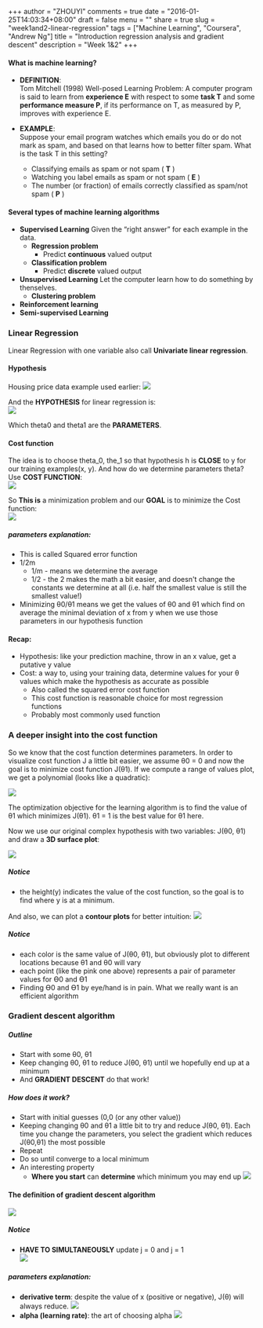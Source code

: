 +++
author = "ZHOUYI"
comments = true
date = "2016-01-25T14:03:34+08:00"
draft = false
menu = ""
share = true
slug = "week1and2-linear-regression"
tags = ["Machine Learning", "Coursera", "Andrew Ng"]
title = "Introduction regression analysis and gradient descent"
description = "Week 1&2"
+++


#### What is machine learning?
* **DEFINITION**:   
  Tom Mitchell (1998) Well-posed Learning Problem: A computer program is said to learn from **experience E** with respect to some **task T** and some **performance measure P**, if its performance on T, as measured by P, improves with experience E.

* **EXAMPLE**:    
  Suppose your email program watches which emails you do or do not mark as spam, and based on that learns how to better filter spam. What is the task T in this setting?
  
  * Classifying emails as spam or not spam ( **T** )
  * Watching you label emails as spam or not spam ( **E** )
  * The number (or fraction) of emails correctly classified as spam/not spam ( **P** )


#### Several types of machine learning algorithms
* **Supervised Learning**
  Given the “right answer” for each example in the data.
  * **Regression problem**
    * Predict **continuous** valued output
  * **Classification problem**
    * Predict **discrete** valued output
* **Unsupervised Learning**
  Let the computer learn how to do something by thenselves.
  * **Clustering problem**
* **Reinforcement learning**
* **Semi-supervised Learning**


### Linear Regression 
Linear Regression with one variable also call **Univariate linear regression**. 

#### Hypothesis
Housing price data example used earlier:
![](https://github.com/shirleyChou/my-blog/blob/master/static/content/post/images/andrew-ng-ml/week1-2/house-prices.JPG?raw=true)

And the **HYPOTHESIS** for linear regression is:   
![](https://github.com/shirleyChou/my-blog/blob/master/static/content/post/images/andrew-ng-ml/week1-2/hypo.JPG?raw=true)

Which theta0 and theta1 are the **PARAMETERS**.


#### Cost function
The idea is to choose theta_0, the_1 so that hypothesis h is **CLOSE** to y for our training examples(x, y). And how do we determine parameters theta? Use **COST FUNCTION**:  
![](https://github.com/shirleyChou/my-blog/blob/master/static/content/post/images/andrew-ng-ml/week1-2/cost.JPG?raw=true)

So **This is** a minimization problem and our **GOAL** is to minimize the Cost function:  
![](https://github.com/shirleyChou/blog/blob/master/static/content/post/images/andrew-ng-ml/week1-2/goal.JPG?raw=true)

##### parameters explanation:    
* This is called Squared error function
* 1/2m
  * 1/m - means we determine the average
  * 1/2 - the 2 makes the math a bit easier, and doesn't change the constants we determine at all (i.e. half the smallest value is still the smallest value!)
* Minimizing θ0/θ1 means we get the values of θ0 and θ1 which find on average the minimal deviation of x from y when we use those parameters in our hypothesis function

#### Recap:
* Hypothesis: like your prediction machine, throw in an x value, get a putative y value
* Cost: a way to, using your training data, determine values for your θ values which make the hypothesis as accurate as possible
  * Also called the squared error cost function
  * This cost function is reasonable choice for most regression functions
  * Probably most commonly used function


### A deeper insight into the cost function
So we know that the cost function determines parameters. In order to visualize cost function J a little bit easier, we assume θ0 = 0 and now the goal is to minimize cost function J(θ1). If we compute a range of values plot, we get a polynomial (looks like a quadratic):

![](https://github.com/shirleyChou/blog/blob/master/static/content/post/images/andrew-ng-ml/week1-2/theta_1.JPG?raw=true)

The optimization objective for the learning algorithm is to find the value of θ1 which minimizes J(θ1). θ1 = 1 is the best value for θ1 here.

Now we use our original complex hypothesis with two variables: J(θ0, θ1) and draw a **3D surface plot**:

![](https://github.com/shirleyChou/blog/blob/master/static/content/post/images/andrew-ng-ml/week1-2/surface-plot.JPG?raw=true)

##### Notice
* the height(y) indicates the value of the cost function, so the goal is to find where y is at a minimum.

And also, we can plot a **contour plots** for better intuition:
![](https://github.com/shirleyChou/blog/blob/master/static/content/post/images/andrew-ng-ml/week1-2/contour.JPG?raw=true)

##### Notice
* each color is the same value of J(θ0, θ1), but obviously plot to different locations because θ1 and θ0 will vary
* each point (like the pink one above) represents a pair of parameter values for Ɵ0 and Ɵ1
* Finding Ɵ0 and Ɵ1 by eye/hand is in pain. What we really want is an efficient algorithm


### Gradient descent algorithm
##### Outline
* Start with some θ0, θ1
* Keep changing θ0, θ1 to reduce J(θ0, θ1) until we hopefully end up at a minimum
* And **GRADIENT DESCENT** do that work!
##### How does it work?
* Start with initial guesses (0,0 (or any other value))
* Keeping changing θ0 and θ1 a little bit to try and reduce J(θ0, θ1). Each time you change the parameters, you select the gradient which reduces J(θ0,θ1) the most possible
* Repeat
* Do so until converge to a local minimum
* An interesting property
  * **Where you start** can **determine** which minimum you may end up
  ![](https://github.com/shirleyChou/blog/blob/master/static/content/post/images/andrew-ng-ml/week1-2/local-minimum.JPG?raw=true)

#### The definition of gradient descent algorithm
![](https://github.com/shirleyChou/blog/blob/master/static/content/post/images/andrew-ng-ml/week1-2/grad.JPG?raw=true)

##### Notice
* **HAVE TO SIMULTANEOUSLY** update j = 0 and j = 1  
  ![](https://github.com/shirleyChou/blog/blob/master/static/content/post/images/andrew-ng-ml/week1-2/theta_update.JPG?raw=true)

##### parameters explanation:
* **derivative term**: despite the value of x (positive or negative), J(θ) will always reduce.
  ![](https://github.com/shirleyChou/blog/blob/master/static/content/post/images/andrew-ng-ml/week1-2/derivative.JPG?raw=true)
* **alpha (learning rate)**: the art of choosing alpha
  ![](https://github.com/shirleyChou/blog/blob/master/static/content/post/images/andrew-ng-ml/week1-2/learning-rate.JPG?raw=true)

